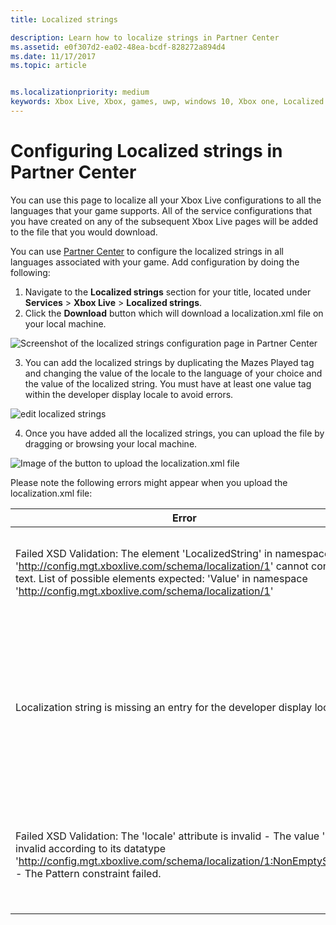 ```yaml
---
title: Localized strings

description: Learn how to localize strings in Partner Center
ms.assetid: e0f307d2-ea02-48ea-bcdf-828272a894d4
ms.date: 11/17/2017
ms.topic: article


ms.localizationpriority: medium
keywords: Xbox Live, Xbox, games, uwp, windows 10, Xbox one, Localized strings, Partner Center
---
```

# Configuring Localized strings in Partner Center

You can use this page to localize all your Xbox Live configurations to all the languages that your game supports. All of the service configurations that you have created on any of the subsequent Xbox Live pages will be added to the file that you would download.

You can use [Partner Center](https://partner.microsoft.com/dashboard) to configure the localized strings in all languages associated with your game. Add configuration by doing the following:

1. Navigate to the **Localized strings** section for your title, located under **Services** > **Xbox Live** > **Localized strings**.
2. Click the **Download** button which will download a localization.xml file on your local machine.

![Screenshot of the localized strings configuration page in Partner Center](../../images/dev-center/localized-strings/localized-strings-1.png)

3. You can add the localized strings by duplicating the <Value locale="en-US">Mazes Played</Value> tag and changing the value of the locale to the language of your choice and the value of the localized string. You must have at least one value tag within the developer display locale to avoid errors.

![edit localized strings](../../images/dev-center/localized-strings/localized-strings.gif)

4. Once you have added all the localized strings, you can upload the file by dragging or browsing your local machine.

![Image of the button to upload the localization.xml file](../../images/dev-center/localized-strings/localized-strings-2.png)

Please note the following errors might appear when you upload the localization.xml file:

| Error | Reason |
|---------------------------|-------------|
| Failed XSD Validation: The element 'LocalizedString' in namespace 'http://config.mgt.xboxlive.com/schema/localization/1' cannot contain text. List of possible elements expected: 'Value' in namespace 'http://config.mgt.xboxlive.com/schema/localization/1' | This occurs when the XML document is malformed |
| Localization string is missing an entry for the developer display locale | This occurs when a localized string is missing an entry whose locale does not match the dev display locale |
| Failed XSD Validation: The 'locale' attribute is invalid - The value ' ' is invalid according to its datatype 'http://config.mgt.xboxlive.com/schema/localization/1:NonEmptyString' - The Pattern constraint failed. | This occurs when a localized string is missing the locale value in the <Value> tag|
